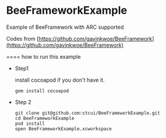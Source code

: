 BeeFrameworkExample
===================

Example of BeeFramework with ARC supported


Codes from [https://github.com/gavinkwoe/BeeFramework](https://github.com/gavinkwoe/BeeFramework)

====
how to run this example

* Step1

	install cocoapod if you don't have it.
	
	`gem install cocoapod`

* Step 2

	```
	git clone git@github.com:stcui/BeeFrameworkExample.git
	cd BeeFrameworkExample
	pod install
	open BeeFrameworkExample.xcworkspace
	```

